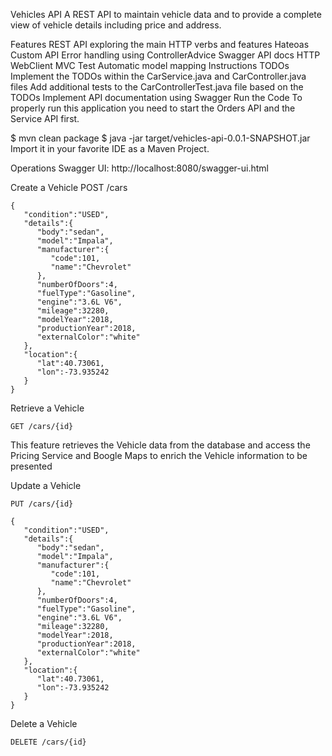 Vehicles API
A REST API to maintain vehicle data and to provide a complete view of vehicle details including price and address.

Features
REST API exploring the main HTTP verbs and features
Hateoas
Custom API Error handling using ControllerAdvice
Swagger API docs
HTTP WebClient
MVC Test
Automatic model mapping
Instructions
TODOs
Implement the TODOs within the CarService.java and CarController.java files
Add additional tests to the CarControllerTest.java file based on the TODOs
Implement API documentation using Swagger
Run the Code
To properly run this application you need to start the Orders API and the Service API first.

$ mvn clean package
$ java -jar target/vehicles-api-0.0.1-SNAPSHOT.jar
Import it in your favorite IDE as a Maven Project.

Operations
Swagger UI: http://localhost:8080/swagger-ui.html

Create a Vehicle
POST /cars

```
{
   "condition":"USED",
   "details":{
      "body":"sedan",
      "model":"Impala",
      "manufacturer":{
         "code":101,
         "name":"Chevrolet"
      },
      "numberOfDoors":4,
      "fuelType":"Gasoline",
      "engine":"3.6L V6",
      "mileage":32280,
      "modelYear":2018,
      "productionYear":2018,
      "externalColor":"white"
   },
   "location":{
      "lat":40.73061,
      "lon":-73.935242
   }
}
```

Retrieve a Vehicle
```
GET /cars/{id}
```

This feature retrieves the Vehicle data from the database and access the Pricing Service and Boogle Maps to enrich the Vehicle information to be presented

Update a Vehicle
```
PUT /cars/{id}

```

```
{
   "condition":"USED",
   "details":{
      "body":"sedan",
      "model":"Impala",
      "manufacturer":{
         "code":101,
         "name":"Chevrolet"
      },
      "numberOfDoors":4,
      "fuelType":"Gasoline",
      "engine":"3.6L V6",
      "mileage":32280,
      "modelYear":2018,
      "productionYear":2018,
      "externalColor":"white"
   },
   "location":{
      "lat":40.73061,
      "lon":-73.935242
   }
}
```


Delete a Vehicle
```
DELETE /cars/{id}
```

